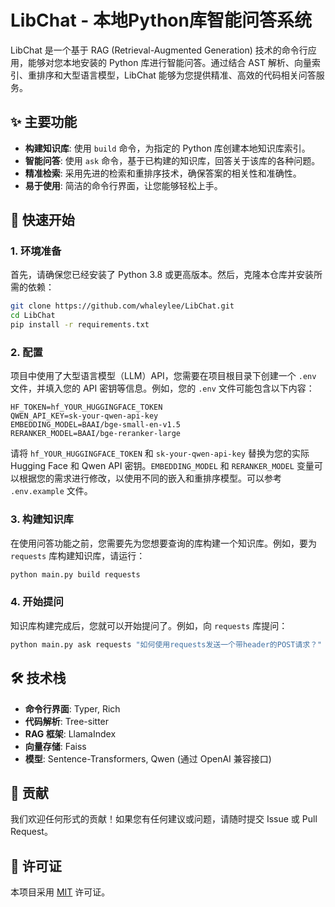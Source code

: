 # LibChat - 本地Python库智能问答系统

LibChat 是一个基于 RAG (Retrieval-Augmented Generation) 技术的命令行应用，能够对您本地安装的 Python 库进行智能问答。通过结合 AST 解析、向量索引、重排序和大型语言模型，LibChat 能够为您提供精准、高效的代码相关问答服务。

## ✨ 主要功能

- **构建知识库**: 使用 `build` 命令，为指定的 Python 库创建本地知识库索引。
- **智能问答**: 使用 `ask` 命令，基于已构建的知识库，回答关于该库的各种问题。
- **精准检索**: 采用先进的检索和重排序技术，确保答案的相关性和准确性。
- **易于使用**: 简洁的命令行界面，让您能够轻松上手。

## 🚀 快速开始

### 1. 环境准备

首先，请确保您已经安装了 Python 3.8 或更高版本。然后，克隆本仓库并安装所需的依赖：

```bash
git clone https://github.com/whaleylee/LibChat.git
cd LibChat
pip install -r requirements.txt
```

### 2. 配置

项目中使用了大型语言模型（LLM）API，您需要在项目根目录下创建一个 `.env` 文件，并填入您的 API 密钥等信息。例如，您的 `.env` 文件可能包含以下内容：

```
HF_TOKEN=hf_YOUR_HUGGINGFACE_TOKEN
QWEN_API_KEY=sk-your-qwen-api-key
EMBEDDING_MODEL=BAAI/bge-small-en-v1.5
RERANKER_MODEL=BAAI/bge-reranker-large
```

请将 `hf_YOUR_HUGGINGFACE_TOKEN` 和 `sk-your-qwen-api-key` 替换为您的实际 Hugging Face 和 Qwen API 密钥。`EMBEDDING_MODEL` 和 `RERANKER_MODEL` 变量可以根据您的需求进行修改，以使用不同的嵌入和重排序模型。可以参考 `.env.example` 文件。

### 3. 构建知识库

在使用问答功能之前，您需要先为您想要查询的库构建一个知识库。例如，要为 `requests` 库构建知识库，请运行：

```bash
python main.py build requests
```

### 4. 开始提问

知识库构建完成后，您就可以开始提问了。例如，向 `requests` 库提问：

```bash
python main.py ask requests "如何使用requests发送一个带header的POST请求？"
```

## 🛠️ 技术栈

- **命令行界面**: Typer, Rich
- **代码解析**: Tree-sitter
- **RAG 框架**: LlamaIndex
- **向量存储**: Faiss
- **模型**: Sentence-Transformers, Qwen (通过 OpenAI 兼容接口)

## 🤝 贡献

我们欢迎任何形式的贡献！如果您有任何建议或问题，请随时提交 Issue 或 Pull Request。

## 📄 许可证

本项目采用 [MIT](LICENSE) 许可证。

